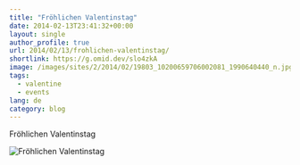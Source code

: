 ```yaml
---
title: "Fröhlichen Valentinstag"
date: 2014-02-13T23:41:32+00:00
layout: single
author_profile: true
url: 2014/02/13/frohlichen-valentinstag/
shortlink: https://g.omid.dev/slo4zkA
image: /images/sites/2/2014/02/19803_10200659706002081_1990640440_n.jpg
tags:
  - valentine
  - events
lang: de
category: blog
---
```

Fröhlichen Valentinstag

![Fröhlichen Valentinstag](/images/2014/02/19803_10200659706002081_1990640440_n.jpg)
